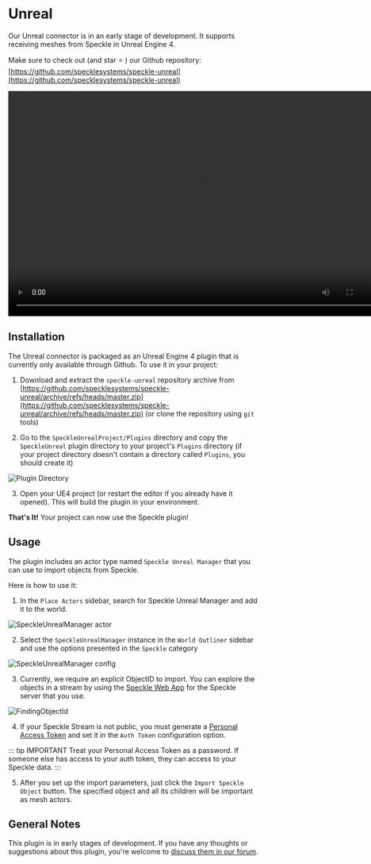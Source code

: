 # Unreal

Our Unreal connector is in an early stage of development.
It supports receiving meshes from Speckle in Unreal Engine 4.

Make sure to check out (and star :star: ) our Github repository: [https://github.com/specklesystems/speckle-unreal](https://github.com/specklesystems/speckle-unreal)

<video width="761" height="454" controls>
  <source src="https://user-images.githubusercontent.com/2551138/114720093-61403e00-9d40-11eb-8045-6e8ca656554d.mp4" type="video/mp4">
  Your browser does not support the video tag.
</video> 

## Installation
The Unreal connector is packaged as an Unreal Engine 4 plugin that is currently only available through Github. To use it in your project:
1. Download and extract the `speckle-unreal` repository archive from [https://github.com/specklesystems/speckle-unreal/archive/refs/heads/master.zip](https://github.com/specklesystems/speckle-unreal/archive/refs/heads/master.zip) (or clone the repository using `git` tools)

2. Go to the `SpeckleUnrealProject/Plugins` directory and copy the `SpeckleUnreal` plugin directory to your project's `Plugins` directory (if your project directory doesn't contain a directory called `Plugins`, you should create it)

![Plugin Directory](./img-unreal/plugin_directory.png)
   
3. Open your UE4 project (or restart the editor if you already have it opened). This will build the plugin in your environment.

**That's It!** Your project can now use the Speckle plugin!

## Usage
The plugin includes an actor type named `Speckle Unreal Manager` that you can use to import objects from Speckle.

Here is how to use it:

1. In the `Place Actors` sidebar, search for Speckle Unreal Manager and add it to the world.

![SpeckleUnrealManager actor](./img-unreal/speckle_manager_actor.png)

2. Select the `SpeckleUnrealManager` instance in the `World Outliner` sidebar and use the options presented in the `Speckle` category

![SpeckleUnrealManager config](./img-unreal/speckle_manager_config.png)

3. Currently, we require an explicit ObjectID to import. You can explore the objects in a stream by using the [Speckle Web App](/user/Web) for the Speckle server that you use.

![FindingObjectId](./img-unreal/finding_object_id.png)

4. If your Speckle Stream is not public, you must generate a [Personal Access Token](/dev/apps-auth.html#personal-access-tokens) and set it in the `Auth Token` configuration option.

::: tip IMPORTANT
   Treat your Personal Access Token as a password. If someone else has access to your auth token, they can access to your Speckle data.
:::

5. After you set up the import parameters, just click the `Import Speckle Object` button. The specified object and all its children will be important as mesh actors.

## General Notes

This plugin is in early stages of development. If you have any thoughts or suggestions about this plugin, you're welcome to [discuss them in our forum](https://speckle.community/).
